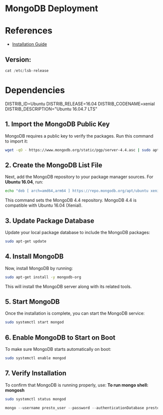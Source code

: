 # MongoDB Deployment

# References
* [Installation Guide](https://www.digitalocean.com/community/tutorials/how-to-configure-remote-access-for-mongodb-on-ubuntu-20-04)

## Version:

```jsx
cat /etc/lsb-release
```
# Dependencies
DISTRIB_ID=Ubuntu
DISTRIB_RELEASE=16.04
DISTRIB_CODENAME=xenial
DISTRIB_DESCRIPTION="Ubuntu 16.04.7 LTS"

## **1. Import the MongoDB Public Key**

MongoDB requires a public key to verify the packages. Run this command to import it:

```bash
wget -qO - https://www.mongodb.org/static/pgp/server-4.4.asc | sudo apt-key add -
```

## **2. Create the MongoDB List File**

Next, add the MongoDB repository to your package manager sources. For **Ubuntu 16.04**, run:

```bash
echo "deb [ arch=amd64,arm64 ] https://repo.mongodb.org/apt/ubuntu xenial/mongodb-org/4.4 multiverse" | sudo tee /etc/apt/sources.list.d/mongodb-org-4.4.list
```

This command sets the MongoDB 4.4 repository. MongoDB 4.4 is compatible with Ubuntu 16.04 (Xenial).

## **3. Update Package Database**

Update your local package database to include the MongoDB packages:

```bash
sudo apt-get update
```

## **4. Install MongoDB**

Now, install MongoDB by running:

```bash
sudo apt-get install -y mongodb-org
```

This will install the MongoDB server along with its related tools.

## **5. Start MongoDB**

Once the installation is complete, you can start the MongoDB service:

```bash
sudo systemctl start mongod
```

## **6. Enable MongoDB to Start on Boot**

To make sure MongoDB starts automatically on boot:

```bash
sudo systemctl enable mongod
```

## **7. Verify Installation**

To confirm that MongoDB is running properly, use:  **To run mongo shell: mongosh**

```bash
sudo systemctl status mongod
```

```jsx
mongo --username presto_user --password --authenticationDatabase presto
```
